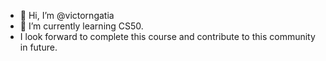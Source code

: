 - 👋 Hi, I’m @victorngatia
- 🌱 I’m currently learning CS50.
- I look forward to complete this course and contribute to  this community in future.
<!---
victorngatia/victorngatia is a ✨ special ✨ repository because its `README.md` (this file) appears on your GitHub profile.
You can click the Preview link to take a look at your changes.
--->

